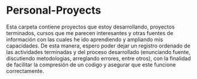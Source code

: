 # Personal-Proyects
Esta carpeta contiene proyectos que estoy desarrollando, proyectos terminados, cursos que me parecen interesantes y otras fuentes de información con las cuales he ido aprendiendo y ampliando mis capacidades. 
De esta manera, espero poder dejar un registro ordenado de las actividades terminadas y del proceso desarrollado (enunciando fuente, discutiendo metodologias, arreglando errores, entre otros), con la finalidad de facilitar la compresión de un codigo y asegurar que este funcione correctamente.
